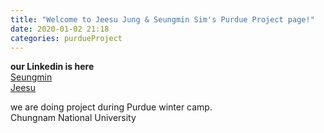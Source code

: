 ```yaml
---
title: "Welcome to Jeesu Jung & Seungmin Sim's Purdue Project page!"
date: 2020-01-02 21:18
categories: purdueProject
---
```


**our Linkedin is here**  
[Seungmin](https://www.linkedin.com/in/seungmin-sim-50a884186/)  
[Jeesu](https://www.linkedin.com/in/jeesu-jung-0b33b0193/)  

we are doing project during Purdue winter camp.  
Chungnam National University
